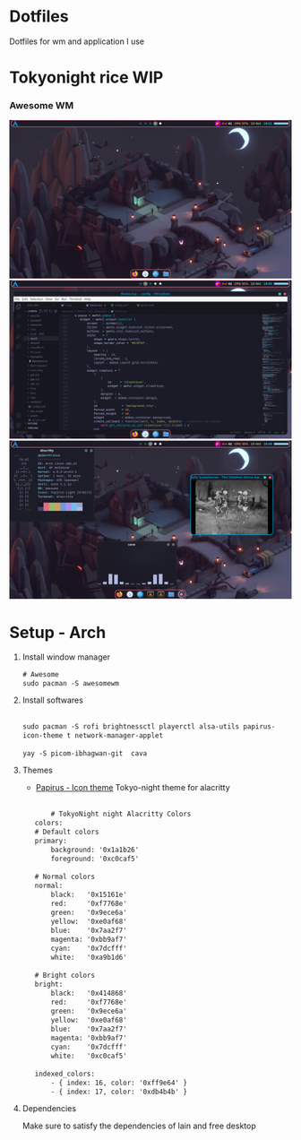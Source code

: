 # Dotfiles
Dotfiles for wm and application I use

# Tokyonight rice  WIP

### Awesome WM
![rice](./assets/awesome3.png)
![rice](./assets/awesome2.png)
![rice](./assets/awesome1.png)

# Setup - Arch

1. Install window manager
    
    ``` shell
    # Awesome
    sudo pacman -S awesomewm

2. Install softwares

    ```shell
   
    sudo pacman -S rofi brightnessctl playerctl alsa-utils papirus-icon-theme t network-manager-applet 

    yay -S picom-ibhagwan-git  cava 
   ```

3. Themes

    - [Papirus - Icon theme](https://github.com/PapirusDevelopmentTeam/papirus-icon-theme)
     Tokyo-night theme for alacritty
    ```shell

           # TokyoNight night Alacritty Colors
       colors:
       # Default colors
       primary:
           background: '0x1a1b26'
           foreground: '0xc0caf5'

       # Normal colors
       normal:
           black:   '0x15161e'
           red:     '0xf7768e'
           green:   '0x9ece6a'
           yellow:  '0xe0af68'
           blue:    '0x7aa2f7'
           magenta: '0xbb9af7'
           cyan:    '0x7dcfff'
           white:   '0xa9b1d6'

       # Bright colors
       bright:
           black:   '0x414868'
           red:     '0xf7768e'
           green:   '0x9ece6a'
           yellow:  '0xe0af68'
           blue:    '0x7aa2f7'
           magenta: '0xbb9af7'
           cyan:    '0x7dcfff'
           white:   '0xc0caf5'

       indexed_colors:
           - { index: 16, color: '0xff9e64' }
           - { index: 17, color: '0xdb4b4b' }
    ```
4. Dependencies


   Make sure to satisfy the dependencies of lain and free desktop



